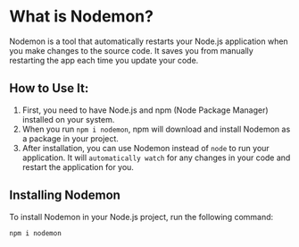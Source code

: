 # What is Nodemon?

Nodemon is a tool that automatically restarts your Node.js application when you make changes to the source code. It saves you from manually restarting the app each time you update your code.

## How to Use It:

1. First, you need to have Node.js and npm (Node Package Manager) installed on your system.
2. When you run `npm i nodemon`, npm will download and install Nodemon as a package in your project.
3. After installation, you can use Nodemon instead of `node` to run your application. It will `automatically watch` for any changes in your code and restart the application for you.

## Installing Nodemon

To install Nodemon in your Node.js project, run the following command:

```bash
npm i nodemon
```
